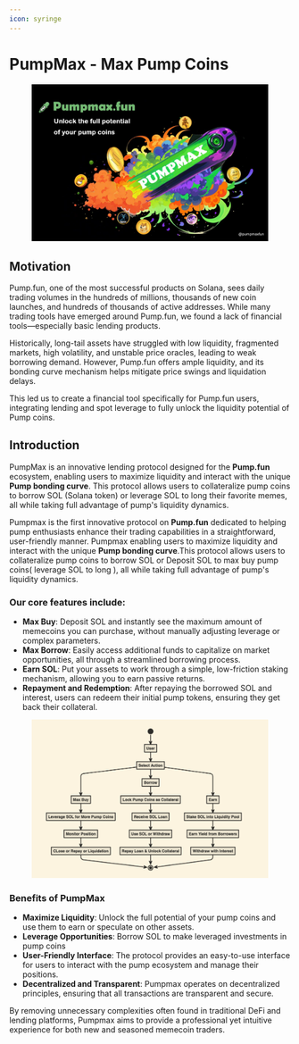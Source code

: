 ```yaml
---
icon: syringe
---
```


# PumpMax - Max Pump Coins

<figure><img src=".gitbook/assets/image (1).png" alt=""><figcaption></figcaption></figure>

## Motivation

Pump.fun, one of the most successful products on Solana, sees daily trading volumes in the hundreds of millions, thousands of new coin launches, and hundreds of thousands of active addresses. While many trading tools have emerged around Pump.fun, we found a lack of financial tools—especially basic lending products.

Historically, long-tail assets have struggled with low liquidity, fragmented markets, high volatility, and unstable price oracles, leading to weak borrowing demand. However, Pump.fun offers ample liquidity, and its bonding curve mechanism helps mitigate price swings and liquidation delays.

This led us to create a financial tool specifically for Pump.fun users, integrating lending and spot leverage to fully unlock the liquidity potential of Pump coins.

## Introduction

PumpMax is an innovative lending protocol designed for the **Pump.fun** ecosystem, enabling users to maximize liquidity and interact with the unique **Pump bonding curve**. This protocol allows users to collateralize pump coins to borrow SOL (Solana token) or leverage SOL to long their favorite memes, all while taking full advantage of pump's liquidity dynamics.

Pumpmax is the first innovative protocol on **Pump.fun** dedicated to helping pump enthusiasts enhance their trading capabilities in a straightforward, user-friendly manner. Pumpmax enabling users to maximize liquidity and interact with the unique **Pump bonding curve**.This protocol allows users to collateralize pump coins to borrow SOL or Deposit SOL to max buy pump coins( leverage SOL to long ), all while taking full advantage of pump's liquidity dynamics.

### Our core features include:

* **Max Buy**: Deposit SOL and instantly see the maximum amount of memecoins you can purchase, without manually adjusting leverage or complex parameters.
* **Max Borrow**: Easily access additional funds to capitalize on market opportunities, all through a streamlined borrowing process.
* **Earn SOL**: Put your assets to work through a simple, low-friction staking mechanism, allowing you to earn passive returns.
* **Repayment and Redemption**: After repaying the borrowed SOL and interest, users can redeem their initial pump tokens, ensuring they get back their collateral.

<figure><img src=".gitbook/assets/image (1) (1).png" alt=""><figcaption></figcaption></figure>

### Benefits of PumpMax

* **Maximize Liquidity**: Unlock the full potential of your pump coins and use them to earn or speculate on other assets.
* **Leverage Opportunities**: Borrow SOL to make leveraged investments in pump coins
* **User-Friendly Interface**: The protocol provides an easy-to-use interface for users to interact with the pump ecosystem and manage their positions.
* **Decentralized and Transparent**: Pumpmax operates on decentralized principles, ensuring that all transactions are transparent and secure.

By removing unnecessary complexities often found in traditional DeFi and lending platforms, Pumpmax aims to provide a professional yet intuitive experience for both new and seasoned memecoin traders.
